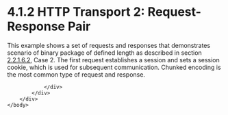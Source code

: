 <html dir="LTR" xmlns:mshelp="http://msdn.microsoft.com/mshelp" xmlns:ddue="http://ddue.schemas.microsoft.com/authoring/2003/5" xmlns:xlink="http://www.w3.org/1999/xlink" xmlns:tool="http://www.microsoft.com/tooltip">
    <head>
        <meta http-equiv="Content-Type" content="text/html; CHARSET=utf-8"></meta>
        <meta name="save" content="history"></meta>
        <title>4.1.2 HTTP Transport 2: Request-Response Pair</title>
        <xml>
            <mshelp:toctitle title="4.1.2 HTTP Transport 2: Request-Response Pair"></mshelp:toctitle>
            <mshelp:rltitle title="[MS-SSAS8]: HTTP Transport 2: Request-Response Pair"></mshelp:rltitle>
            <mshelp:keyword index="A" term="5a18f872-0551-46b5-b135-530510959a65"></mshelp:keyword>
            <mshelp:attr name="DCSext.ContentType" value="open specification"></mshelp:attr>
            <mshelp:attr name="AssetID" value="5a18f872-0551-46b5-b135-530510959a65"></mshelp:attr>
            <mshelp:attr name="TopicType" value="kbRef"></mshelp:attr>
            <mshelp:attr name="DCSext.Title" value="[MS-SSAS8]: HTTP Transport 2: Request-Response Pair" />
        </xml>
    </head>
    <body>
        <div id="header">
            <h1 class="heading">4.1.2 HTTP Transport 2: Request-Response Pair</h1>
        </div>
        <div id="mainSection">
            <div id="mainBody">
                <div id="allHistory" class="saveHistory"></div>
                <div id="sectionSection0" class="section" name="collapseableSection">
                    

<p>This example shows a set of requests and responses that
demonstrates scenario of binary package of defined length as described in
section <a href="728ff258-6c92-46da-a67a-3b696971d2d6.html">2.2.1.6.2</a>, Case
2. The first request establishes a session and sets a session cookie, which is
used for subsequent communication. Chunked encoding is the most common type of
request and response.</p>


                </div>
            </div>
        </div>
    </body>
</html>